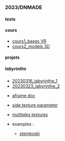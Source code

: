 ### 2023/DNMADE

#### tests


#### cours
* [cours1_bases VR](./cours/cours1/README.md)
* [cours2_models 3D](./cours/cours2/README.md)
<!-- * [cours3_eclairage](./cours/cours3/README.md) -->
<!-- * [cours4_projet](./cours/cours4/README.md) -->

#### projets
##### labyrinthe
* [20230316_labyrinthe_1](./rendus/20230316/README.md)
* [20230323_labyrinthe_2](./rendus/20230323/README.md)


<!-- textures -->
* [aframe doc](https://aframe.io/docs/1.4.0/components/material.html)
* [side texture parameter](https://aframe.io/docs/0.3.0/components/material.html#properties)
* [multiples textures](https://github.com/elbobo/aframe-multisrc-component)

* examples :
    * [stemkoski](https://stemkoski.github.io/A-Frame-Examples/)
